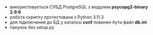 - використовується СУБД PostgreSQL з модулем **psycopg2-binary 2.9.6**
- робота скрипту протестована з Python 3.11.3
- для підключення до БД у каталозі **conf** повинен бути файл **db.ini**
- пакунок без setup.py